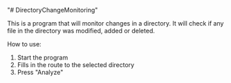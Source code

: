 "# DirectoryChangeMonitoring" 

This is a program that will monitor changes in a directory. It will check if any file in the directory was modified, added or deleted. 

How to use: 
1. Start the program
2. Fills in the route to the selected directory
3. Press "Analyze"